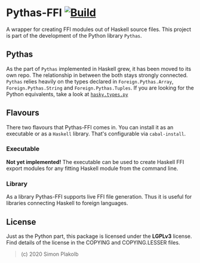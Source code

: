 # Pythas-FFI [![Build](https://img.shields.io/travis/pinselimo/Pythas-FFI.svg)](https://travis-ci.org/pinselimo/Pythas-FFI)

A wrapper for creating FFI modules out of Haskell source files. This project is part of the development of the Python library ```Pythas```.

## Pythas

As the part of ```Pythas``` implemented in Haskell grew, it has been moved to its own repo. The relationship in between the both stays strongly connected.
```Pythas``` relies heavily on the types declared in ```Foreign.Pythas.Array```, ```Foreign.Pythas.String``` and ```Foreign.Pythas.Tuples```.
If you are looking for the Python equivalents, take a look at [```hasky.types.py```](https://github.com/pinselimo/Pythas/blob/master/hasky/types.py)

## Flavours

There two flavours that Pythas-FFI comes in. You can install it as an executable or as a ```Haskell``` library. That's configurable via ```cabal-install```.

### Executable

**Not yet implemented!** The executable can be used to create Haskell FFI export modules for any fitting Haskell module from the command line.

### Library

As a library Pythas-FFI supports live FFI file generation. Thus it is useful for libraries connecting Haskell to foreign languages.

## License

Just as the Python part, this package is licensed under the **LGPLv3** license. Find details of the license in the COPYING and COPYING.LESSER files.

>(c) 2020 Simon Plakolb

